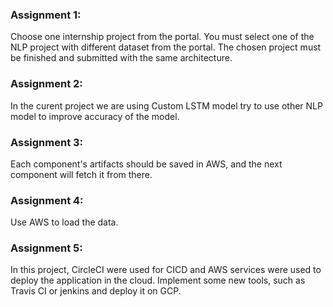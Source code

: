 ### Assignment 1:

Choose one internship project from the portal. You must select one of the NLP project with different dataset from the portal. The chosen project must be finished and submitted with the same architecture.

### Assignment 2:

In the curent project we are using Custom LSTM model try to use other NLP model to improve accuracy of the model. 

### Assignment 3:

Each component's artifacts should be saved in AWS, and the next component will fetch it from there.

### Assignment 4:

Use AWS to load the data.

### Assignment 5:

In this project, CircleCI were used for CICD and AWS services were used to deploy the application in the cloud. Implement some new tools, such as Travis CI or jenkins and deploy it on GCP.